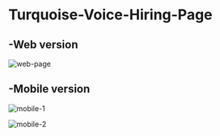 # Turquoise-Voice-Hiring-Page

## -Web version
![web-page](https://user-images.githubusercontent.com/79373411/213932778-1d0ff6e0-ed13-4087-b63d-091de4265ddc.png)

## -Mobile version

![mobile-1](https://user-images.githubusercontent.com/79373411/213932850-5f9afbc6-e24f-483b-9d31-79f4616cff8d.png)

![mobile-2](https://user-images.githubusercontent.com/79373411/213933080-767c9359-6e70-4cb5-a0dc-2e3bfe531fea.png)
